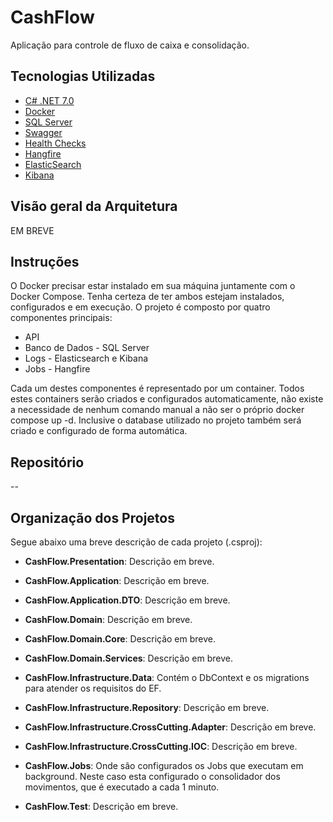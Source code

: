# CashFlow

Aplicação para controle de fluxo de caixa e consolidação.

## Tecnologias Utilizadas

* [C# .NET 7.0](https://dotnet.microsoft.com/en-us/download/dotnet/7.0)
* [Docker](https://docs.docker.com/engine/reference/builder/)
* [SQL Server](https://www.microsoft.com/pt-br/sql-server/sql-server-downloads)
* [Swagger](https://swagger.io/)
* [Health Checks](https://learn.microsoft.com/pt-br/aspnet/core/host-and-deploy/health-checks?view=aspnetcore-7.0)
* [Hangfire](https://www.hangfire.io/)
* [ElasticSearch](https://www.elastic.co/pt/)
* [Kibana](https://www.elastic.co/pt/kibana/)

## Visão geral da Arquitetura
EM BREVE

## Instruções
O Docker precisar estar instalado em sua máquina juntamente com o Docker Compose. Tenha certeza de ter ambos estejam instalados, configurados e em execução. O projeto é composto por quatro componentes principais:

* API
* Banco de Dados - SQL Server
* Logs - Elasticsearch e Kibana
* Jobs - Hangfire 

Cada um destes componentes é representado por um container. Todos estes containers serão criados e configurados automaticamente, não existe a necessidade de nenhum comando manual a não ser o próprio docker compose up -d. Inclusive o database utilizado no projeto também será criado e configurado de forma automática.

## Repositório
--

## Organização dos Projetos
Segue abaixo uma breve descrição de cada projeto (.csproj):

- **CashFlow.Presentation**: Descrição em breve.

- **CashFlow.Application**: Descrição em breve.

- **CashFlow.Application.DTO**: Descrição em breve.

- **CashFlow.Domain**: Descrição em breve.

- **CashFlow.Domain.Core**: Descrição em breve.

- **CashFlow.Domain.Services**: Descrição em breve.

- **CashFlow.Infrastructure.Data**: Contém o DbContext e os migrations para atender os requisitos do EF.

- **CashFlow.Infrastructure.Repository**: Descrição em breve.

- **CashFlow.Infrastructure.CrossCutting.Adapter**: Descrição em breve.

- **CashFlow.Infrastructure.CrossCutting.IOC**: Descrição em breve.

- **CashFlow.Jobs**: Onde são configurados os Jobs que executam em background. Neste caso esta configurado o consolidador dos movimentos, que é executado a cada 1 minuto.

- **CashFlow.Test**: Descrição em breve.